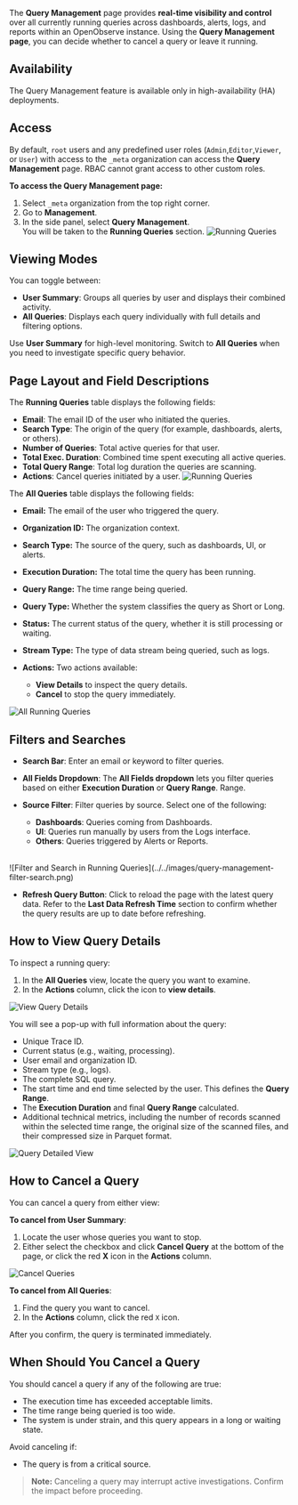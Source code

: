 The **Query Management** page provides **real-time visibility and control** over all currently running queries across dashboards, alerts, logs, and reports within an OpenObserve instance. Using the **Query Management page**, you can decide whether to cancel a query or leave it running. 

## Availability

The Query Management feature is available only in high-availability (HA) deployments.

## Access

By default, `root` users and any predefined user roles (`Admin`,`Editor`,`Viewer`, or `User`) with access to the `_meta` organization can access the **Query Management** page. RBAC cannot grant access to other custom roles. 

**To access the Query Management page:**

1. Select `_meta` organization from the top right corner.   
2. Go to **Management**. 
3. In the side panel, select **Query Management**.   
   You will be taken to the **Running Queries** section.
![Running Queries](../../images/query-management-running-queries.png)

## Viewing Modes

You can toggle between:

- **User Summary**: Groups all queries by user and displays their combined activity.  
- **All Queries**: Displays each query individually with full details and filtering options.

Use **User Summary** for high-level monitoring. Switch to **All Queries** when you need to investigate specific query behavior.

## Page Layout and Field Descriptions

The **Running Queries** table displays the following fields:

- **Email**: The email ID of the user who initiated the queries.  
- **Search Type**: The origin of the query (for example, dashboards, alerts, or others).  
- **Number of Queries**: Total active queries for that user.  
- **Total Exec. Duration**: Combined time spent executing all active queries.  
- **Total Query Range**: Total log duration the queries are scanning.  
- **Actions**: Cancel queries initiated by a user.
![Running Queries](../../images/query-management-running-queries.png)

The **All Queries** table displays the following fields: 

- **Email:** The email of the user who triggered the query.  
- **Organization ID:** The organization context.   
- **Search Type:** The source of the query, such as dashboards, UI, or alerts.  
- **Execution Duration:** The total time the query has been running.  
- **Query Range:** The time range being queried.  
- **Query Type:** Whether the system classifies the query as Short or Long.  
- **Status:** The current status of the query, whether it is still processing or waiting.  
- **Stream Type:** The type of data stream being queried, such as logs.  
- **Actions:** Two actions available: 

    - **View Details** to inspect the query details.  
    - **Cancel** to stop the query immediately.

![All Running Queries](../../images/query-management-all-queries.png)

## Filters and Searches

- **Search Bar**: Enter an email or keyword to filter queries.  
- **All Fields Dropdown**: The **All Fields dropdown** lets you filter queries based on either **Execution Duration** or **Query Range**. Range.  
- **Source Filter**: Filter queries by source. Select one of the following: 

    - **Dashboards**: Queries coming from Dashboards.  
    - **UI**: Queries run manually by users from the Logs interface.  
    - **Others**: Queries triggered by Alerts or Reports.
<br>
![Filter and Search in Running Queries](../../images/query-management-filter-search.png)

- **Refresh Query Button**: Click to reload the page with the latest query data. Refer to the **Last Data Refresh Time** section to confirm whether the query results are up to date before refreshing.

## How to View Query Details

To inspect a running query:

1. In the **All Queries** view, locate the query you want to examine.  
2. In the **Actions** column, click the icon to **view details**.

![View Query Details](../../images/query-management-view-details.png)

You will see a pop-up with full information about the query:

- Unique Trace ID.  
- Current status (e.g., waiting, processing).  
- User email and organization ID.  
- Stream type (e.g., logs).  
- The complete SQL query.  
- The start time and end time selected by the user. This defines the **Query Range**.  
- The **Execution Duration** and final **Query Range** calculated.  
- Additional technical metrics, including the number of records scanned within the selected time range, the original size of the scanned files, and their compressed size in Parquet format.

![Query Detailed View](../../images/query-management-view-query-details.png)

## How to Cancel a Query

You can cancel a query from either view:

**To cancel from User Summary**:

1. Locate the user whose queries you want to stop.  
2. Either select the checkbox and click **Cancel Query** at the bottom of the page, or click the red **X** icon in the **Actions** column.

![Cancel Queries](../../images/query-management-cancel-queries.png)

**To cancel from All Queries**:

1. Find the query you want to cancel.  
2. In the **Actions** column, click the red `X` icon.

After you confirm, the query is terminated immediately.

## When Should You Cancel a Query

You should cancel a query if any of the following are true:

- The execution time has exceeded acceptable limits.  
- The time range being queried is too wide.   
- The system is under strain, and this query appears in a long or waiting state.

Avoid canceling if:

- The query is from a critical source. 

> **Note:** Canceling a query may interrupt active investigations. Confirm the impact before proceeding.

